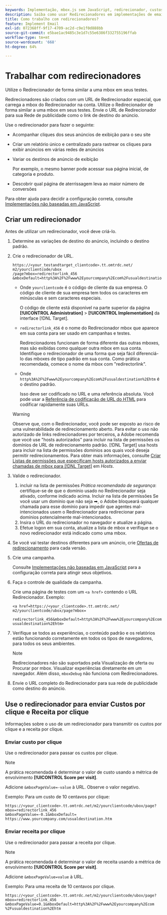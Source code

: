 ```yaml
---
keywords: Implementação, mbox.js sem JavaScript, redirecionador, custos por clique, receita por clique
description: Saiba como usar Redirecionadores em implementações de email, de forma semelhante a como você usa uma mbox em suas atividades de  [!DNL Adobe Target] .
title: Como trabalho com redirecionadores?
feature: Implement Email
exl-id: 072368ff-9f17-4709-ac2d-c9e1f0d888bb
source-git-commit: e5bae1ac9485c3e1d7c55e6386f332755196ffab
workflow-type: tm+mt
source-wordcount: '668'
ht-degree: 64%

---
```


# Trabalhar com redirecionadores

Utilize o Redirecionador de forma similar a uma mbox em seus testes.

Redirecionadores são criados com um URL de Redirecionador especial, que carrega a mbox do Redirecionador na conta. Utilize o Redirecionador de forma similar a uma mbox em seus testes. Envie o URL de Redirecionador para sua Rede de publicidade como o link de destino do anúncio.

Use o redirecionador para fazer o seguinte:

* Acompanhar cliques dos seus anúncios de exibição para o seu site
* Criar um relatório único e centralizado para rastrear os cliques para exibir anúncios em várias redes de anúncios
* Variar os destinos de anúncio de exibição

  Por exemplo, o mesmo banner pode acessar sua página inicial, de categoria e produto.

* Descobrir qual página de aterrissagem leva ao maior número de conversões

Para obter ajuda para decidir a configuração correta, consulte [Implementações não baseadas em JavaScript](/help/dev/implement/email/overview.md).

## Criar um redirecionador

Antes de utilizar um redirecionador, você deve criá-lo.

1. Determine as variações de destino do anúncio, incluindo o destino padrão.
1. Crie o redirecionador de URL.

   ```
   https://<your_testandtarget_clientcode>.tt.omtrdc.net/​m2/yourclientcode/ubox
   /​page?mbox=redirectorlink_456
   &mboxDefault=http%3A%2F%2Fwww%2Eyourcompany%2Ecom%2Fusualdestination%2Ehtm
   ```

   * Onde `yourclientcode` é o código de cliente da sua empresa. O código de cliente de sua empresa tem todos os caracteres em minúsculas e sem caracteres especiais.

     O código de cliente está disponível na parte superior da página **[!UICONTROL Administration]** > **[!UICONTROL Implementation]** da interface [!DNL Target].

   * `redirectorlink_456` é o nome do Redirecionador mbox que aparece em sua conta para ser usado em campanhas e testes.

     Redirecionadores funcionam de forma diferente das outras mboxes, mas são exibidas como qualquer outra mbox em sua conta. Identifique o redirecionador de uma forma que seja fácil diferenciá-lo das mboxes de tipo padrão em sua conta.  Como prática recomendada, comece o nome da mbox com &quot;redirectorlink&quot;.

   * Onde `http%3A%2F%2Fwww%2Eyourcompany%2Ecom%2Fusualdestination%2Ehtm` é o destino padrão.

     Isso deve ser codificado no URL e uma referência absoluta. Você pode usar a [Referência de codificação de URL do HTML](https://www.w3schools.com/tags/ref_urlencode.asp) para codificar rapidamente suas URLs.

   >[!WARNING]
   >
   >Observe que, com o Redirecionador, você pode ser exposto ao risco de uma vulnerabilidade de redirecionamento aberto. Para evitar o uso não autorizado de links redirecionadores por terceiros, a Adobe recomenda que você use &quot;hosts autorizados&quot; para incluir na lista de permissões os domínios de URL de redirecionamento padrão. [!DNL Target] usa hosts para incluir na lista de permissões domínios aos quais você deseja permitir redirecionamentos. Para obter mais informações, consulte [Criar Listas de permissões que especificam hosts autorizados a enviar chamadas de mbox para [!DNL Target]](https://experienceleague.adobe.com/docs/target/using/administer/hosts.html#allowlist) em *Hosts*.

1. Valide o redirecionador.
   1. incluir na lista de permissões *Prática recomendada de segurança*: certifique-se de que o domínio usado no Redirecionador seja ativado, conforme indicado acima. Incluir na lista de permissões Se você usar um domínio que não seja ➡, o Adobe bloqueará qualquer chamada para esse domínio para impedir que agentes mal-intencionados usem o Redirecionador para redirecionar para domínios potencialmente mal-intencionados.
   2. Insira o URL do redirecionador no navegador e atualize a página.
   3. Efetue logon em sua conta, atualize a lista de mbox e verifique se o novo redirecionador está indicado como uma mbox.
1. Se você vai testar destinos diferentes para um anúncio, crie [Ofertas de redirecionamento](https://experienceleague.adobe.com/docs/target/using/experiences/vec/redirect-offer.html) para cada versão.
1. Crie uma campanha.

   Consulte [Implementações não baseadas em JavaScript](/help/dev/implement/email/overview.md) para a configuração correta para atingir seus objetivos.
1. Faça o controle de qualidade da campanha.

   Crie uma página de testes com um `<a href>` contendo o URL Redirecionador. Exemplo:

   ```
   <a href=https://<your_clientcode>.tt.omtrdc.net/​m2/yourclientcode/ubox/​page?mbox=
   
   redirectorlink_456&mboxDefault=http%3A%2F%2Fwww%2Eyourcompany%2Ecom%2F​usualdestination%2Ehtm>
   ```

1. Verifique se todos as experiências, o conteúdo padrão e os relatórios estão funcionando corretamente em todos os tipos de navegadores, para todos os seus ambientes.

   >[!NOTE]
   >
   >Redirecionadores não são suportados pela Visualização de oferta ou Procurar por mbox. Visualizar experiências diretamente em um navegador. Além disso, `mboxDebug` não funciona com Redirecionadores.

1. Envie o URL completo do Redirecionador para sua rede de publicidade como destino do anúncio.

## Use o redirecionador para enviar Custos por clique e Receita por clique

Informações sobre o uso de um redirecionador para transmitir os custos por clique e a receita por clique.

### Enviar custo por clique

Use o redirecionador para passar os custos por clique.

>[!NOTE]
>
>A prática recomendada é determinar o valor de custo usando a métrica de envolvimento **[!UICONTROL Score per visit]**.

Adicione `&mboxPageValue=-value` à URL. Observe o valor negativo.

Exemplo: Para um custo de 10 centavos por clique:

```
https://<your_clientcode>.tt.omtrdc.net/​m2/yourclientcode/ubox/​page?mbox=redirectorlink_456
&mboxPageValue=-0.1&mboxDefault=​https://www.yourcompany.com/usualdestination.htm
```

### Enviar receita por clique 

Use o redirecionador para passar a receita por clique.

>[!NOTE]
>
>A prática recomendada é determinar o valor de receita usando a métrica de envolvimento **[!UICONTROL Score per visit]**.

Adicione `&mboxPageValue=value` à URL.

Exemplo: Para uma receita de 10 centavos por clique.

```
https://<​your_clientcode>​​​​.tt​​.omtrdc​.net/​​m2/​yourclientcode/​ubox/​​​page?mbox=redirectorlink_456
&mboxPageValue=0.1​&mbox​Default=​​http%3A%2F%2Fwww%2E​yourcompany%2Ecom​%2Fusualdestination%2Ehtm
```

